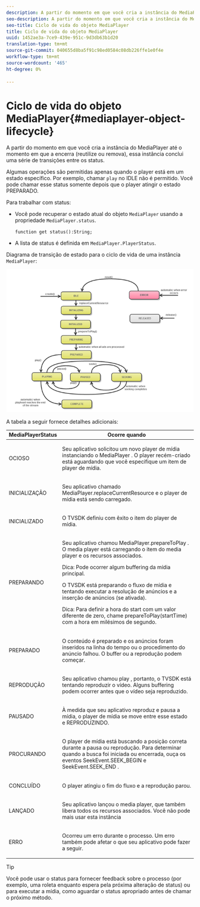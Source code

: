 ```yaml
---
description: A partir do momento em que você cria a instância do MediaPlayer até o momento em que a encerra (reutilize ou remova), essa instância conclui uma série de transições entre os status.
seo-description: A partir do momento em que você cria a instância do MediaPlayer até o momento em que a encerra (reutilize ou remova), essa instância conclui uma série de transições entre os status.
seo-title: Ciclo de vida do objeto MediaPlayer
title: Ciclo de vida do objeto MediaPlayer
uuid: 1452ae3a-7ce9-439e-951c-9d3db63b1d20
translation-type: tm+mt
source-git-commit: 040655d8ba5f91c98ed0584c08db226ffe1e0f4e
workflow-type: tm+mt
source-wordcount: '465'
ht-degree: 0%

---
```



# Ciclo de vida do objeto MediaPlayer{#mediaplayer-object-lifecycle}

A partir do momento em que você cria a instância do MediaPlayer até o momento em que a encerra (reutilize ou remova), essa instância conclui uma série de transições entre os status.

Algumas operações são permitidas apenas quando o player está em um estado específico. Por exemplo, chamar `play` no IDLE não é permitido. Você pode chamar esse status somente depois que o player atingir o estado PREPARADO.

Para trabalhar com status:

* Você pode recuperar o estado atual do objeto `MediaPlayer` usando a propriedade `MediaPlayer.status`.

   ```
   function get status():String;
   ```

* A lista de status é definida em `MediaPlayer.PlayerStatus`.

Diagrama de transição de estado para o ciclo de vida de uma instância `MediaPlayer`:
<!--<a id="fig_1C55DE3F186F4B36AFFDCDE90379534C"></a>-->

![](assets/player-state-transitions-diagram-flash-1_2_web.png)

A tabela a seguir fornece detalhes adicionais:

<table id="table_426F0093E4214EA88CD72A7796B58DFD"> 
 <thead> 
  <tr> 
   <th colname="col1" class="entry"> <span class="codeph"> MediaPlayerStatus  </span> </th> 
   <th colname="col2" class="entry"> Ocorre quando </th> 
  </tr> 
 </thead>
 <tbody> 
  <tr> 
   <td colname="col1"> <span class="codeph"> OCIOSO  </span> </td> 
   <td colname="col2"> <p> Seu aplicativo solicitou um novo player de mídia instanciando <span class="codeph"> o MediaPlayer </span>. O player recém-criado está aguardando que você especifique um item de player de mídia. </p> </td> 
  </tr> 
  <tr> 
   <td colname="col1"> <span class="codeph"> INICIALIZAÇÃO  </span> </td> 
   <td colname="col2"> <p>Seu aplicativo chamado <span class="codeph"> MediaPlayer.replaceCurrentResource </span> e o player de mídia está sendo carregado. </p> </td> 
  </tr> 
  <tr> 
   <td colname="col1"> <span class="codeph"> INICIALIZADO  </span> </td> 
   <td colname="col2"> <p>O TVSDK definiu com êxito o item do player de mídia. </p> </td> 
  </tr> 
  <tr> 
   <td colname="col1"> <span class="codeph"> PREPARANDO  </span> </td> 
   <td colname="col2"> <p>Seu aplicativo chamou <span class="codeph"> MediaPlayer.prepareToPlay </span>. O media player está carregando o item do media player e os recursos associados. </p> <p>Dica:  Pode ocorrer algum buffering da mídia principal. </p> <p>O TVSDK está preparando o fluxo de mídia e tentando executar a resolução de anúncios e a inserção de anúncios (se ativada). </p> <p>Dica:  Para definir a hora do start com um valor diferente de zero, chame <span class="codeph"> prepareToPlay(startTime) </span> com a hora em milésimos de segundo. </p> </td> 
  </tr> 
  <tr> 
   <td colname="col1"> <span class="codeph"> PREPARADO  </span> </td> 
   <td colname="col2"> <p>O conteúdo é preparado e os anúncios foram inseridos na linha do tempo ou o procedimento do anúncio falhou. O buffer ou a reprodução podem começar. </p> </td> 
  </tr> 
  <tr> 
   <td colname="col1"> <span class="codeph"> REPRODUÇÃO  </span> </td> 
   <td colname="col2"> <p>Seu aplicativo chamou <span class="codeph"> play </span>, portanto, o TVSDK está tentando reproduzir o vídeo. Alguns buffering podem ocorrer antes que o vídeo seja reproduzido. </p> </td> 
  </tr> 
  <tr> 
   <td colname="col1"> <span class="codeph"> PAUSADO  </span> </td> 
   <td colname="col2"> <p>À medida que seu aplicativo reproduz e pausa a mídia, o player de mídia se move entre esse estado e REPRODUZINDO. </p> </td> 
  </tr> 
  <tr> 
   <td colname="col1"> <span class="codeph"> PROCURANDO  </span> </td> 
   <td colname="col2"> <p>O player de mídia está buscando a posição correta durante a pausa ou reprodução. Para determinar quando a busca foi iniciada ou encerrada, ouça os eventos <span class="codeph"> SeekEvent.SEEK_BEGIN </span> e <span class="codeph"> SeekEvent.SEEK_END </span>. </p> </td> 
  </tr> 
  <tr> 
   <td colname="col1"> <span class="codeph"> CONCLUÍDO  </span> </td> 
   <td colname="col2"> <p>O player atingiu o fim do fluxo e a reprodução parou. </p> </td> 
  </tr> 
  <tr> 
   <td colname="col1"> <span class="codeph"> LANÇADO  </span> </td> 
   <td colname="col2"> <p>Seu aplicativo lançou o media player, que também libera todos os recursos associados. Você não pode mais usar esta instância </p> </td> 
  </tr> 
  <tr> 
   <td colname="col1"> <span class="codeph"> ERRO  </span> </td> 
   <td colname="col2"> <p>Ocorreu um erro durante o processo. Um erro também pode afetar o que seu aplicativo pode fazer a seguir. </p> </td> 
  </tr> 
 </tbody> 
</table>

>[!TIP]
>
>Você pode usar o status para fornecer feedback sobre o processo (por exemplo, uma roleta enquanto espera pela próxima alteração de status) ou para executar a mídia, como aguardar o status apropriado antes de chamar o próximo método.

